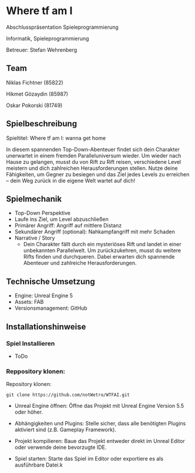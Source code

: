 # Where tf am I
Abschlusspräsentation Spieleprogrammierung

Informatik, Spieleprogrammierung

Betreuer: Stefan Wehrenberg

## Team
Niklas Fichtner (85822)

Hikmet Gözaydin (85987)

Oskar Pokorski (81749)

## Spielbeschreibung
Spieltitel: Where tf am I: wanna get home

In diesem spannenden Top-Down-Abenteuer findet sich dein Charakter unerwartet in einem fremden Paralleluniversum wieder. Um wieder nach Hause zu gelangen, musst du von Rift zu Rift reisen, verschiedene Level meistern und dich zahlreichen Herausforderungen stellen. Nutze deine Fähigkeiten, um Gegner zu besiegen und das Ziel jedes Levels zu erreichen – dein Weg zurück in die eigene Welt wartet auf dich!

## Spielmechanik
- Top-Down Perspektive
- Laufe ins Ziel, um Level abzuschließen
- Primärer Angriff: Angriff auf mittlere Distanz
- Sekundärer Angriff (optional): Nahkampfangriff mit mehr Schaden
- Narrative / Story
    - Dein Charakter fällt durch ein mysteriöses Rift und landet in einer unbekannten Parallelwelt. Um zurückzukehren, musst du weitere Rifts finden und durchqueren. Dabei erwarten dich spannende Abenteuer und zahlreiche Herausforderungen.

## Technische Umsetzung
- Engine: Unreal Engine 5
- Assets: FAB
- Versionsmanagement: GitHub

## Installationshinweise
### Spiel Installieren

- ToDo

### Reppository klonen:
Repository klonen:

```
git clone https://github.com/notWetro/WTFAI.git
```
- Unreal Engine öffnen:
Öffne das Projekt mit Unreal Engine Version 5.5 oder höher.

- Abhängigkeiten und Plugins:
Stelle sicher, dass alle benötigten Plugins aktiviert sind (z.B. Gameplay Framework).

- Projekt kompilieren:
Baue das Projekt entweder direkt im Unreal Editor oder verwende deine bevorzugte IDE.

- Spiel starten:
Starte das Spiel im Editor oder exportiere es als ausführbare Datei.k
